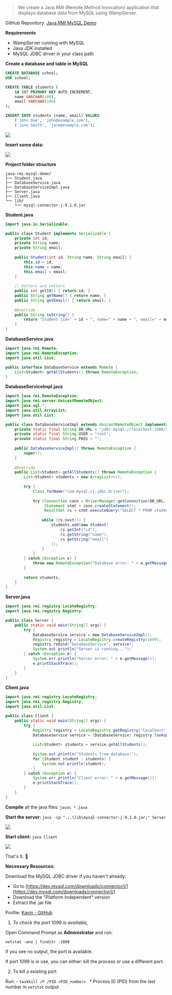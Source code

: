 > We create a Java RMI (Remote Method Invocation) application that displays database data from MySQL using WampServer.

GitHub Repository: [Java RMI MySQL Demo](https://github.com/immkavin-ranks/java-rmi-mysql)

**Requirements**
- WampServer running with MySQL
- Java JDK installed
- MySQL JDBC driver in your class path

**Create a database and table in MySQL**

```SQL
CREATE DATABASE school;
USE school;

CREATE TABLE students (
    id INT PRIMARY KEY AUTO_INCREMENT,
    name VARCHAR(100),
    email VARCHAR(100)
);

INSERT INTO students (name, email) VALUES
    ('John Doe', 'john@example.com'),
    ('Jane Smith', 'jane@example.com');
```

![](attachments/Screenshot%202025-01-18%20132510.png)

**Insert some data:**

![](attachments/Pasted%20image%2020250118134152.png)

**Project folder structure**
```
java-rmi-mysql-demo/
├── Student.java
├── DatabaseService.java
├── DatabaseServiceImpl.java
├── Server.java
├── Client.java
└── lib/
    └── mysql-connector-j-9.1.0.jar
```

**Student.java**
```java
import java.io.Serializable;

public class Student implements Serializable {
    private int id;
    private String name;
    private String email;
    
    public Student(int id, String name, String email) {
        this.id = id;
        this.name = name;
        this.email = email;
    }
    
    // Getters and setters
    public int getId() { return id; }
    public String getName() { return name; }
    public String getEmail() { return email; }
    
    @Override
    public String toString() {
        return "Student [id=" + id + ", name=" + name + ", email=" + email + "]";
    }
}
```

**DatabaseService.java**
```java
import java.rmi.Remote;
import java.rmi.RemoteException;
import java.util.List;

public interface DatabaseService extends Remote {
    List<Student> getAllStudents() throws RemoteException;
}
```

**DatabaseServiceImpl.java**
```java
import java.rmi.RemoteException;
import java.rmi.server.UnicastRemoteObject;
import java.sql.*;
import java.util.ArrayList;
import java.util.List;

public class DatabaseServiceImpl extends UnicastRemoteObject implements DatabaseService {
    private static final String DB_URL = "jdbc:mysql://localhost:3306/school";
    private static final String USER = "root";
    private static final String PASS = "";
    
    public DatabaseServiceImpl() throws RemoteException {
        super();
    }
    
    @Override
    public List<Student> getAllStudents() throws RemoteException {
        List<Student> students = new ArrayList<>();
        
        try {
            Class.forName("com.mysql.cj.jdbc.Driver");
            
            try (Connection conn = DriverManager.getConnection(DB_URL, USER, PASS);
                 Statement stmt = conn.createStatement();
                 ResultSet rs = stmt.executeQuery("SELECT * FROM students")) {
                
                while (rs.next()) {
                    students.add(new Student(
                        rs.getInt("id"),
                        rs.getString("name"),
                        rs.getString("email")
                    ));
                }
            }
        } catch (Exception e) {
            throw new RemoteException("Database error: " + e.getMessage());
        }
        
        return students;
    }
}
```

**Server.java**
```java
import java.rmi.registry.LocateRegistry;
import java.rmi.registry.Registry;

public class Server {
    public static void main(String[] args) {
        try {
            DatabaseService service = new DatabaseServiceImpl();
            Registry registry = LocateRegistry.createRegistry(1099);
            registry.rebind("DatabaseService", service);
            System.out.println("Server is running...");
        } catch (Exception e) {
            System.err.println("Server error: " + e.getMessage());
            e.printStackTrace();
        }
    }
}
```

**Client.java**
```java
import java.rmi.registry.LocateRegistry;
import java.rmi.registry.Registry;
import java.util.List;

public class Client {
    public static void main(String[] args) {
        try {
            Registry registry = LocateRegistry.getRegistry("localhost", 1099);
            DatabaseService service = (DatabaseService) registry.lookup("DatabaseService");
            
            List<Student> students = service.getAllStudents();
            
            System.out.println("Students from database:");
            for (Student student : students) {
                System.out.println(student);
            }
        } catch (Exception e) {
            System.err.println("Client error: " + e.getMessage());
            e.printStackTrace();
        }
    }
}
```

**Compile** all the java files: `javac *.java`

**Start the server:**
`java -cp ".;.\lib\mysql-connector-j-9.1.0.jar;" Server`

![](attachments/Screenshot%202025-01-18%20133146.png)

**Start client:** `java Client`

![](attachments/Pasted%20image%2020250118135044.png)

That's It. 🥳

**Necessary Resources:**

Download the MySQL JDBC driver if you haven't already:

- Go to [https://dev.mysql.com/downloads/connector/j/](https://dev.mysql.com/downloads/connector/j/)
- Download the "Platform Independent" version
- Extract the .jar file

Profile: [Kavin - GitHub](https://github.com/immkavin-ranks/)

1. *To check the port 1099 is available,*

Open Command Prompt as **Administrator** and run:

`netstat -ano | findstr :1099`

If you see no output, the port is available.

If port 1099 is in use, you can either: kill the process or use a different port.

2. To kill a existing port

Run: - `taskkill /F /PID <PID_number>
`
\* Process ID (PID) from the last number in `netstat` output


